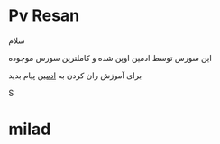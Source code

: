 # Pv Resan

سلام

این سورس توسط ادمین اوپن شده و کاملترین سورس موجوده

برای آموزش ران کردن به 
<a href="http://www.telegram.me/avirateam1">ادمین</a>
پیام بدید

S
  


# milad

